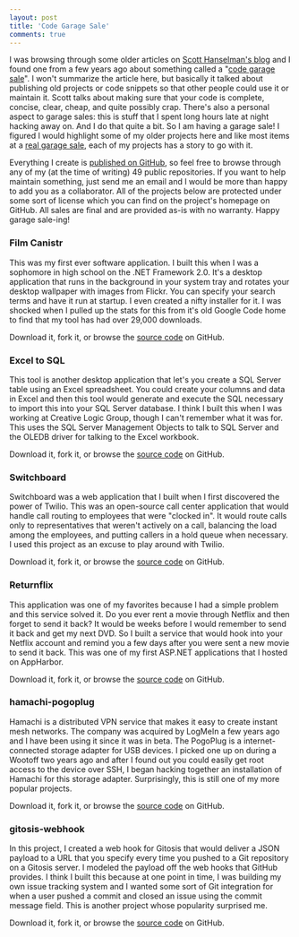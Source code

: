 ```yaml
---
layout: post
title: 'Code Garage Sale'
comments: true
---
```

I was browsing through some older articles on <a href="http://www.hanselman.com/blog/" target="_blank">Scott Hanselman's blog</a> and I found one from a few years ago about something called a "<a href="http://www.hanselman.com/blog/GarageSalesAndGarageSaleQualityCode.aspx" target="_blank">code garage sale</a>". I won't summarize the article here, but basically it talked about publishing old projects or code snippets so that other people could use it or maintain it. Scott talks about making sure that your code is complete, concise, clear, cheap, and quite possibly crap. There's also a personal aspect to garage sales: this is stuff that I spent long hours late at night hacking away on. And I do that quite a bit. So I am having a garage sale! I figured I would highlight some of my older projects here and like most items at a <a href="http://en.wikipedia.org/wiki/Garage_sale" target="_blank">real garage sale</a>, each of my projects has a story to go with it.

Everything I create is <a href="https://github.com/mbmccormick" target="_blank">published on GitHub</a>, so feel free to browse through any of my (at the time of writing) 49 public repositories. If you want to help maintain something, just send me an email and I would be more than happy to add you as a collaborator. All of the projects below are protected under some sort of license which you can find on the project's homepage on GitHub. All sales are final and are provided as-is with no warranty. Happy garage sale-ing!
<h3>Film Canistr</h3>
This was my first ever software application. I built this when I was a sophomore in high school on the .NET Framework 2.0. It's a desktop application that runs in the background in your system tray and rotates your desktop wallpaper with images from Flickr. You can specify your search terms and have it run at startup. I even created a nifty installer for it. I was shocked when I pulled up the stats for this from it's old Google Code home to find that my tool has had over 29,000 downloads.

Download it, fork it, or browse the <a href="https://github.com/mbmccormick/film-canistr" target="_blank">source code</a> on GitHub.
<h3>Excel to SQL</h3>
This tool is another desktop application that let's you create a SQL Server table using an Excel spreadsheet. You could create your columns and data in Excel and then this tool would generate and execute the SQL necessary to import this into your SQL Server database. I think I built this when I was working at Creative Logic Group, though I can't remember what it was for. This uses the SQL Server Management Objects to talk to SQL Server and the OLEDB driver for talking to the Excel workbook.

Download it, fork it, or browse the <a href="https://github.com/mbmccormick/excel-to-sql" target="_blank">source code</a> on GitHub.
<h3>Switchboard</h3>
Switchboard was a web application that I built when I first discovered the power of Twilio. This was an open-source call center application that would handle call routing to employees that were "clocked in". It would route calls only to representatives that weren't actively on a call, balancing the load among the employees, and putting callers in a hold queue when necessary. I used this project as an excuse to play around with Twilio.

Download it, fork it, or browse the <a href="https://github.com/mbmccormick/switchboard" target="_blank">source code</a> on GitHub.
<h3><strong>Returnflix</strong></h3>
This application was one of my favorites because I had a simple problem and this service solved it. Do you ever rent a movie through Netflix and then forget to send it back? It would be weeks before I would remember to send it back and get my next DVD. So I built a service that would hook into your Netflix account and remind you a few days after you were sent a new movie to send it back. This was one of my first ASP.NET applications that I hosted on AppHarbor.

Download it, fork it, or browse the <a href="https://github.com/mbmccormick/returnflix" target="_blank">source code</a> on GitHub.
<h3>hamachi-pogoplug</h3>
Hamachi is a distributed VPN service that makes it easy to create instant mesh networks. The company was acquired by LogMeIn a few years ago and I have been using it since it was in beta. The PogoPlug is a internet-connected storage adapter for USB devices. I picked one up on during a Wootoff two years ago and after I found out you could easily get root access to the device over SSH, I began hacking together an installation of Hamachi for this storage adapter. Surprisingly, this is still one of my more popular projects.

Download it, fork it, or browse the <a href="https://github.com/mbmccormick/hamachi-pogoplug" target="_blank">source code</a> on GitHub.
<h3>gitosis-webhook</h3>
In this project, I created a web hook for Gitosis that would deliver a JSON payload to a URL that you specify every time you pushed to a Git repository on a Gitosis server. I modeled the payload off the web hooks that GitHub provides. I think I built this because at one point in time, I was building my own issue tracking system and I wanted some sort of Git integration for when a user pushed a commit and closed an issue using the commit message field. This is another project whose popularity surprised me.

Download it, fork it, or browse the <a href="https://github.com/mbmccormick/gitosis-webhook" target="_blank">source code</a> on GitHub.
